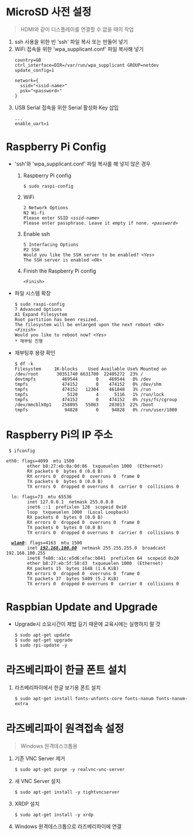 # MicroSD 사전 설정
  > HDMI와 같이 디스플레이를 연결할 수 없을 때의 작업
  1. ssh 사용을 위한 빈 'ssh' 파일 복사 또는 만들어 넣기
  2. WiFi 접속을 위한 'wpa_supplicant.conf' 파일 복사해 넣기
     <pre><code>country=GB
     ctrl_interface=DIR=/var/run/wpa_supplicant GROUP=netdev
     update_config=1

     network={
       ssid="&lt;ssid-name&gt;"
       psk="&lt;password&gt;"
     }</code></pre>
  3. USB Serial 접속을 위한 Serial 활성화 Key 삽입
     <pre><code>...
     enable_uart=1</code></pre>

# Raspberry Pi Config
  * 'ssh'와 'wpa_supplicant.conf' 파일 복사를 해 넣지 않은 경우
     1. Raspberry Pi config
        <pre><code>$ sudo raspi-config</code></pre>
     2. WiFi
        <pre><code>2 Network Options
        N2 Wi-fi
        Please enter SSID <i>&lt;ssid-name&gt;</i>
        Please enter passphrase. Leave it empty if none. <i>&lt;password&gt;</i></code></pre>
     3. Enable ssh
        <pre><code>5 Interfacing Options
        P2 SSH
        Would you like the SSH server to be enabled? <i>&lt;Yes&gt;</i>
        The SSH server is enabled <i>&lt;Ok&gt;</i></code></pre>
     4. Finish the Raspberry Pi config
        <pre><code>&lt;Finish&gt;</code></pre>

  * 파일 시스템 확장
    <pre><code>$ sudo raspi-config
    7 Advanced Options
    A1 Expand Filesystem
    Root partition has been resized.
    The filesystem will be enlarged upon the next reboot <i>&lt;Ok&gt;</i>
    <i>&lt;Finish&gt;</i>
    Would you like to reboot now? <i>&lt;Yes&gt;</i>
    * 재부팅 진행</code></pre>

  * 재부팅후 용량 확인
    <pre><code>$ df -k
    Filesystem     1K-blocks    Used Available Use% Mounted on
    /dev/root       30351740 6631700  22405272  23% /
    devtmpfs          469544       0    469544   0% /dev
    tmpfs             474152       0    474152   0% /dev/shm
    tmpfs             474152   12304    461848   3% /run
    tmpfs               5120       4      5116   1% /run/lock
    tmpfs             474152       0    474152   0% /sys/fs/cgroup
    /dev/mmcblk0p1    258095   55083    203013  22% /boot
    tmpfs              94828       0     94828   0% /run/user/1000</code></pre>

# Raspberry Pi의 IP 주소
  <pre><code> $ ifconfig</code></pre>
  <pre><code>eth0: flags=4099<UP,BROADCAST,MULTICAST>  mtu 1500
        ether b8:27:eb:0a:0d:86  txqueuelen 1000  (Ethernet)
        RX packets 0  bytes 0 (0.0 B)
        RX errors 0  dropped 0  overruns 0  frame 0
        TX packets 0  bytes 0 (0.0 B)
        TX errors 0  dropped 0 overruns 0  carrier 0  collisions 0

  lo: flags=73<UP,LOOPBACK,RUNNING>  mtu 65536
        inet 127.0.0.1  netmask 255.0.0.0
        inet6 ::1  prefixlen 128  scopeid 0x10<host>
        loop  txqueuelen 1000  (Local Loopback)
        RX packets 0  bytes 0 (0.0 B)
        RX errors 0  dropped 0  overruns 0  frame 0
        TX packets 0  bytes 0 (0.0 B)
        TX errors 0  dropped 0 overruns 0  carrier 0  collisions 0

  <b><i><u>wlan0</u></i></b>: flags=4163<UP,BROADCAST,RUNNING,MULTICAST>  mtu 1500
        inet <b><i><u>192.168.100.80</u></i></b>  netmask 255.255.255.0  broadcast 192.168.100.255
        inet6 fe80::a1c:e5d6:efac:b041  prefixlen 64  scopeid 0x20<link>
        ether b8:27:eb:5f:58:d3  txqueuelen 1000  (Ethernet)
        RX packets 15  bytes 1648 (1.6 KiB)
        RX errors 0  dropped 0  overruns 0  frame 0
        TX packets 37  bytes 5409 (5.2 KiB)
        TX errors 0  dropped 0 overruns 0  carrier 0  collisions 0</code></pre>


# Raspbian Update and Upgrade
  * Upgrade시 소요시간이 제법 길기 때문에 교육시에는 실행하지 말 것
    <pre><code>$ sudo apt-get update
    $ sudo apt-get upgrade
    $ sudo rpi-update -y</code></pre>

# 라즈베리파이 한글 폰트 설치
  1. 라즈베리파이에서 한글 보기용 폰트 설치
     <pre><code>$ sudo apt-get install fonts-unfonts-core fonts-nanum fonts-nanum-extra</code></pre>

# 라즈베리파이 원격접속 설정
  > Windows 원격데스크톱용
  1. 기존 VNC Server 제거
     <pre><code>$ sudo apt-get purge -y realvnc-vnc-server</code></pre>
  2. 새 VNC Server 설치
     <pre><code>$ sudo apt-get install -y tightvncserver</code></pre>
  3. XRDP 설치
     <pre><code>$ sudo apt-get install -y xrdp</code></pre>
  4. Windows 원격데스크톱으로 라즈베리파이에 연결
